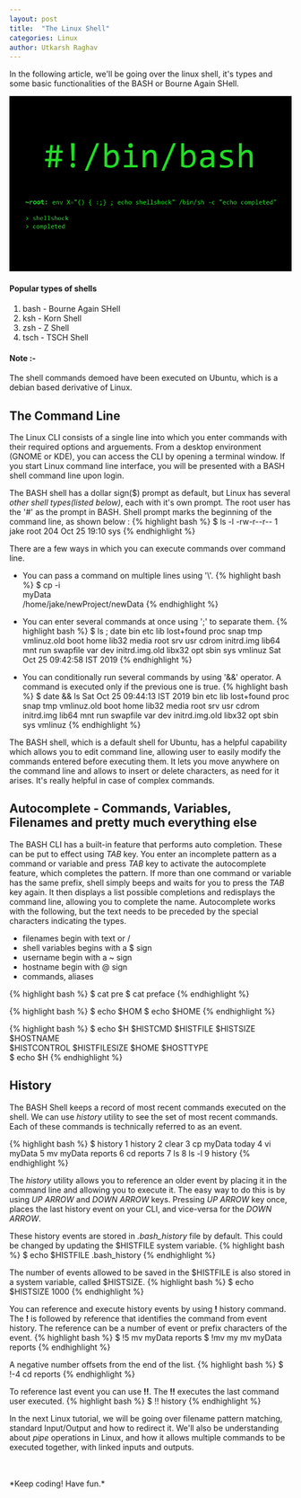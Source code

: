 ```yaml
---
layout: post
title:  "The Linux Shell"
categories: Linux
author: Utkarsh Raghav
---
```

In the following article, we'll be going over the linux shell, it's types and some basic functionalities of the BASH or Bourne Again SHell.

<img id="shell-shock" class="mx-auto" src="/assets/images/posts/bash-shellshock.png" alt="board" style="width: 750px;">


#### Popular types of shells
1. bash - Bourne Again SHell
2. ksh - Korn Shell
3. zsh - Z Shell
4. tsch - TSCH Shell

#### Note :-<br>
The shell commands demoed have been executed on Ubuntu, which is a debian based derivative of Linux.


## The Command Line
The Linux CLI consists of a single line into which you enter commands with their required options and arguements. From a desktop environment (GNOME or KDE), you can access the CLI by opening a terminal window. If you start Linux command line interface, you will be presented with a BASH shell command line upon login.

The BASH shell has a dollar sign($) prompt as default, but Linux has several *other shell types(listed below)*,
each with it's own prompt. The root user has the '#' as the prompt in BASH. Shell prompt marks the beginning of the command line, as shown below :
{% highlight bash %}
$ ls -l
-rw-r--r-- 1 jake root 204 Oct 25 19:10 sys
{% endhighlight %}

There are a few ways in which you can execute commands over command line.

- You can pass a command on multiple lines using '\\'.
{% highlight bash %}
$ cp -i \
myData \
/home/jake/newProject/newData
{% endhighlight %}

- You can enter several commands at once using ';' to separate them.
{% highlight bash %}
$ ls ; date
bin    etc             lib     lost+found  proc  snap      tmp      vmlinuz.old
boot   home            lib32   media       root  srv       usr
cdrom  initrd.img      lib64   mnt         run   swapfile  var
dev    initrd.img.old  libx32  opt         sbin  sys       vmlinuz
Sat Oct 25 09:42:58 IST 2019
{% endhighlight %}

- You can conditionally run several commands by using '&&' operator. A command is executed only if the previous one is true.
{% highlight bash %}
$ date && ls
Sat Oct 25 09:44:13 IST 2019
bin    etc             lib     lost+found  proc  snap      tmp      vmlinuz.old
boot   home            lib32   media       root  srv       usr
cdrom  initrd.img      lib64   mnt         run   swapfile  var
dev    initrd.img.old  libx32  opt         sbin  sys       vmlinuz
{% endhighlight %}

The BASH shell, which is a default shell for Ubuntu, has a helpful capability which allows you to edit command line, allowing user to easily modify the commands entered before executing them. It lets you move anywhere on the command line and allows to insert or delete characters, as need for it arises. It's really helpful in case of complex commands.

## Autocomplete - Commands, Variables, Filenames and pretty much everything else

The BASH CLI has a built-in feature that performs auto completion. These can be put to effect using *TAB* key.
You enter an incomplete pattern as a command or variable and press *TAB* key to activate the autocomplete feature, which completes the pattern.
If more than one command or variable has the same prefix, shell simply beeps and waits for you to press the *TAB* key again. It then displays a list possible completions and redisplays the command line, allowing you to complete the name.
Autocomplete works with the following, but the text needs to be preceded by the special characters indicating the types.
- filenames begin with text or /
- shell variables begins with a $ sign
- username begin with a ~ sign
- hostname begin with @ sign
- commands, aliases

{% highlight bash %}
$ cat pre <tab>
$ cat preface
{% endhighlight %}

{% highlight bash %}
$ echo $HOM <tab>
$ echo $HOME
{% endhighlight %}

{% highlight bash %}
$ echo $H <tab> <tab>
$HISTCMD       $HISTFILE      $HISTSIZE      $HOSTNAME      
$HISTCONTROL   $HISTFILESIZE  $HOME          $HOSTTYPE      
$ echo $H
{% endhighlight %}


## History

The BASH Shell keeps a record of most recent commands executed on the shell. We can use *history* utility to see the set of most recent commands.
Each of these commands is technically referred to as an event.

{% highlight bash %}
$ history
1  history
2  clear
3  cp myData today
4  vi myData
5  mv myData reports
6  cd reports
7  ls
8  ls -l
9  history
{% endhighlight %}

The *history* utility allows you to reference an older event by placing it in the command line and allowing you to execute it. The easy way to do this is by using *UP ARROW* and *DOWN ARROW* keys. Pressing *UP ARROW* key once, places the last history event on your CLI, and vice-versa for the *DOWN ARROW*.

These history events are stored in *.bash_history* file by default. This could be changed by updating the $HISTFILE system variable.
{% highlight bash %}
$ echo $HISTFILE
.bash_history
{% endhighlight %}

The number of events allowed to be saved in the $HISTFILE is also stored in a system variable, called $HISTSIZE.
{% highlight bash %}
$ echo $HISTSIZE
1000
{% endhighlight %}

You can reference and execute history events by using **!** history command. The **!** is followed by reference that identifies the command from event history. The reference can be a number of event or prefix characters of the event.
{% highlight bash %}
$ !5
mv myData reports
$ !mv my
mv myData reports
{% endhighlight %}

A negative number offsets from the end of the list.
{% highlight bash %}
$ !-4
cd reports
{% endhighlight %}

To reference last event you can use **!!**. The **!!** executes the last command user executed.
{% highlight bash %}
$ !!
history
{% endhighlight %}

In the next Linux tutorial, we will be going over filename pattern matching, standard Input/Output and how to redirect it.
We'll also be understanding about *pipe* operations in Linux, and how it allows multiple commands to be executed together, with linked inputs and outputs.

<br/>
<br/>
*Keep coding! Have fun.*
